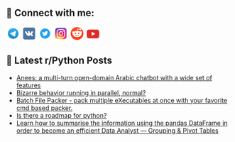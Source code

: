 ## 🔎 Connect with me:
[<img src="https://github.com/bullbesh/bullbesh/blob/main/images/Telegram.png" width="32" height="32" />](https://t.me/bullbesh)
[<img src="https://github.com/bullbesh/bullbesh/blob/main/images/VK.png" width="32" height="32" />](https://vk.com/bullbesh)
[<img src="https://github.com/bullbesh/bullbesh/blob/main/images/Twitter.png" width="32" height="32" />](https://twitter.com/bullbesh1)
[<img src="https://github.com/bullbesh/bullbesh/blob/main/images/Instagram.png" width="32" height="32" />](https://www.instagram.com/bullbesh)
[<img src="https://github.com/bullbesh/bullbesh/blob/main/images/Reddit.png" width="32" height="32" />](https://www.reddit.com/user/bullbesh)
[<img src="https://github.com/bullbesh/bullbesh/blob/main/images/YouTube.png" width="32" height="32" />](https://www.youtube.com/channel/UCtfjRs6uzgq5mfm8S06WTcg)

## 📕 Latest r/Python Posts
<!-- BLOG-POST-LIST:START -->
- [Anees: a multi-turn open-domain Arabic chatbot with a wide set of features](https://www.reddit.com/r/Python/comments/w99zff/anees_a_multiturn_opendomain_arabic_chatbot_with/)
- [Bizarre behavior running in parallel, normal?](https://www.reddit.com/r/Python/comments/w99279/bizarre_behavior_running_in_parallel_normal/)
- [Batch File Packer - pack multiple eXecutables at once with your favorite cmd based packer.](https://www.reddit.com/r/Python/comments/w97rcp/batch_file_packer_pack_multiple_executables_at/)
- [Is there a roadmap for python?](https://www.reddit.com/r/Python/comments/w97l33/is_there_a_roadmap_for_python/)
- [Learn how to summarise the information using the pandas DataFrame in order to become an efficient Data Analyst — Grouping &amp; Pivot Tables](https://www.reddit.com/r/Python/comments/w97l11/learn_how_to_summarise_the_information_using_the/)
<!-- BLOG-POST-LIST:END -->
